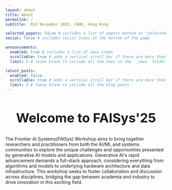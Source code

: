 ```yaml
---
layout: about
title: About
permalink: /
subtitle:  Mid November 2025, CUHK, Hong Kong

selected_papers: false # includes a list of papers marked as "selected={true}"
social: false # includes social icons at the bottom of the page

announcements:
  enabled: true # includes a list of news items
  scrollable: true # adds a vertical scroll bar if there are more than 3 news items
  limit: 5 # leave blank to include all the news in the `_news` folder

latest_posts:
  enabled: false
  scrollable: true # adds a vertical scroll bar if there are more than 3 new posts items
  limit: 3 # leave blank to include all the blog posts
---
```


<h2 style="text-align:center; font-size: 2.5rem; font-family=Arial"><strong>Welcome to FAISys'25</strong></h2>

The Frontier AI Systems(FAISys) Workshop aims to bring together researchers and practitioners from both the AI/ML and systems communities to explore the unique challenges and opportunities presented by generative AI models and applications. Generative AI's rapid advancement demands a full-stack approach, considering everything from algorithms and models to underlying hardware architecture and data infrastructure. This workshop seeks to foster collaboration and discussion across disciplines, bridging the gap between academia and industry to drive innovation in this exciting field.
